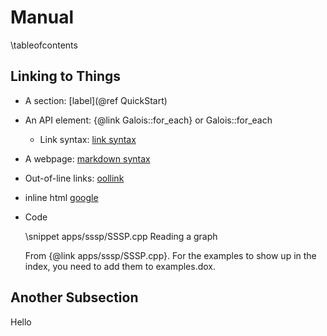 Manual
======

\tableofcontents

Linking to Things
-----------------

 - A section: [label](@ref QuickStart)
 - An API element: {@link Galois::for_each} or Galois::for_each
   - Link syntax: [link syntax](http://www.stack.nl/~dimitri/doxygen/manual/autolink.html)
 - A webpage: [markdown syntax](http://www.stack.nl/~dimitri/doxygen/manual/markdown.html)
 - Out-of-line links: [oollink] 
 - inline html <a href="http://www.google.com">google</a>
 - Code
 
   \snippet apps/sssp/SSSP.cpp Reading a graph

   From {@link apps/sssp/SSSP.cpp}. For the examples to show up in the index, you need to
   add them to examples.dox.

[oollink]: http://www.stack.nl/~dimitri/doxygen/manual/markdown.html "Markdown Document"

Another Subsection
------------------

Hello
